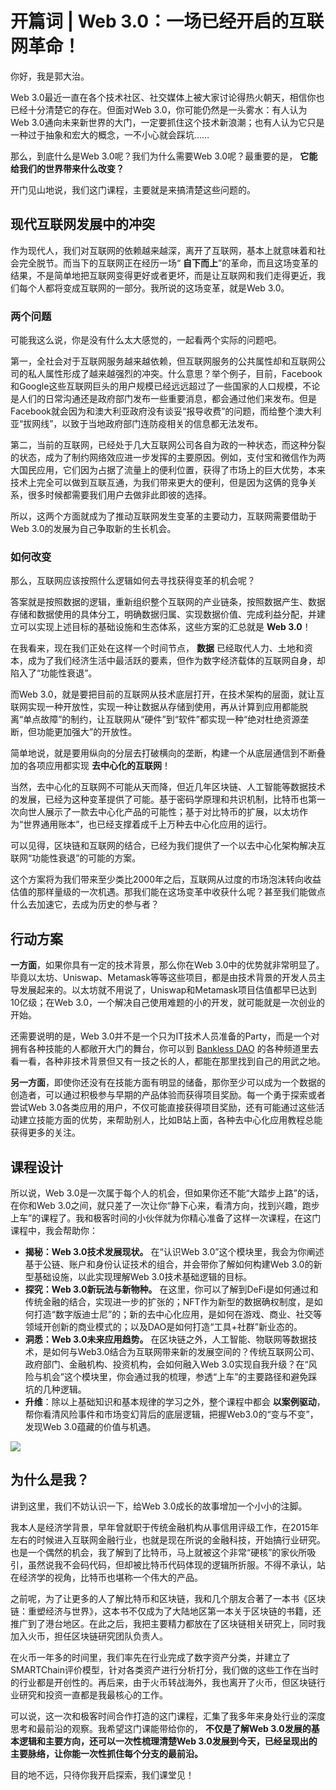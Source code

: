 # 开篇词 | Web 3.0：一场已经开启的互联网革命！
你好，我是郭大治。

Web 3.0最近一直在各个技术社区、社交媒体上被大家讨论得热火朝天，相信你也已经十分清楚它的存在。但面对Web 3.0，你可能仍然是一头雾水：有人认为Web 3.0通向未来新世界的大门，一定要抓住这个技术新浪潮；也有人认为它只是一种过于抽象和宏大的概念，一不小心就会踩坑……

那么，到底什么是Web 3.0呢？我们为什么需要Web 3.0呢？最重要的是， **它能给我们的世界带来什么改变？**

开门见山地说，我们这门课程，主要就是来搞清楚这些问题的。

## 现代互联网发展中的冲突

作为现代人，我们对互联网的依赖越来越深，离开了互联网，基本上就意味着和社会完全脱节。而当下的互联网正在经历一场“ **自下而上**”的革命，而且这场变革的结果，不是简单地把互联网变得更好或者更坏，而是让互联网和我们走得更近，我们每个人都将变成互联网的一部分。我所说的这场变革，就是Web 3.0。

### 两个问题

可能我这么说，你是没有什么太大感觉的，一起看两个实际的问题吧。

第一，全社会对于互联网服务越来越依赖，但互联网服务的公共属性却和互联网公司的私人属性形成了越来越强烈的冲突。什么意思？举个例子，目前，Facebook和Google这些互联网巨头的用户规模已经远远超过了一些国家的人口规模，不论是人们的日常沟通还是政府部门发布一些重要消息，都会通过他们来发布。但是Facebook就会因为和澳大利亚政府没有谈妥“报导收费”的问题，而给整个澳大利亚“拔网线”，以致于当地政府部门连防疫相关的信息都无法发布。

第二，当前的互联网，已经处于几大互联网公司各自为政的一种状态，而这种分裂的状态，成为了制约网络效应进一步发挥的主要原因。例如，支付宝和微信作为两大国民应用，它们因为占据了流量上的便利位置，获得了市场上的巨大优势，本来技术上完全可以做到互联互通，为我们带来更大的便利，但是因为这俩的竞争关系，很多时候都需要我们用户去做非此即彼的选择。

所以，这两个方面就成为了推动互联网发生变革的主要动力，互联网需要借助于Web 3.0的发展为自己争取新的生长机会。

### 如何改变

那么，互联网应该按照什么逻辑如何去寻找获得变革的机会呢？

答案就是按照数据的逻辑，重新组织整个互联网的产业链条，按照数据产生、数据存储和数据使用的具体分工，明确数据归属、实现数据价值、完成利益分配，并建立可以实现上述目标的基础设施和生态体系，这些方案的汇总就是 **Web 3.0**！

在我看来，现在我们正处在这样一个时间节点， **数据** 已经取代人力、土地和资本，成为了我们经济生活中最活跃的要素，但作为数字经济载体的互联网自身，却陷入了“功能性衰退”。

而Web 3.0，就是要把目前的互联网从技术底层打开，在技术架构的层面，就让互联网实现一种开放性，实现一种让数据从存储到使用，再从计算到应用都能脱离“单点故障”的制约，让互联网从“硬件”到“软件”都实现一种“绝对杜绝资源垄断，但功能更加强大”的开放性。

简单地说，就是要用纵向的分层去打破横向的垄断，构建一个从底层通信到不断叠加的各项应用都实现 **去中心化的互联网**！

当然，去中心化的互联网不可能从天而降，但近几年区块链、人工智能等数据技术的发展，已经为这种变革提供了可能。基于密码学原理和共识机制，比特币也第一次向世人展示了一款去中心化产品的可能性；基于对比特币的扩展，以太坊作为“世界通用账本”，也已经支撑着成千上万种去中心化应用的运行。

可以见得，区块链和互联网的结合，已经为我们提供了一个以去中心化架构解决互联网“功能性衰退”的可能的方案。

这个方案将为我们带来至少类比2000年之后，互联网从过度的市场泡沫转向收益估值的那样量级的一次机遇。那我们能在这场变革中收获什么呢？甚至我们能做点什么去加速它，去成为历史的参与者？

## 行动方案

**一方面**，如果你具有一定的技术背景，那么你在Web 3.0中的优势就非常明显了。毕竟以太坊、Uniswap、Metamask等等这些项目，都是由技术背景的开发人员主导发展起来的。以太坊就不用说了，Uniswap和Metamask项目估值都早已达到10亿级；在Web 3.0，一个解决自己使用难题的小的开发，就可能就是一次创业的开始。

还需要说明的是，Web 3.0并不是一个只为IT技术人员准备的Party，而是一个对拥有各种技能的人都敞开大门的舞台，你可以到 [Bankless DAO](https://www.bankless.community/) 的各种频道里去看一看，各种非技术背景但又有一技之长的人，都能在那里找到自己的用武之地。

**另一方面**，即使你还没有在技能方面有明显的储备，那你至少可以成为一个数据的创造者，可以通过积极参与早期的产品体验而获得项目奖励。每一个勇于探索或者尝试Web 3.0各类应用的用户，不仅可能直接获得项目奖励，还有可能通过这些活动建立技能方面的优势，来帮助别人，比如B站上面，各种去中心化应用教程总能获得更多的关注。

## 课程设计

所以说，Web 3.0是一次属于每个人的机会，但如果你还不能“大踏步上路”的话，在你和Web 3.0之间，就只差了一次让你“静下心来，看清方向，找到兴趣，跑步上车”的课程了。我和极客时间的小伙伴就为你精心准备了这样一次课程，在这门课程中，我会帮助你：

- **揭秘：Web 3.0技术发展现状。** 在“认识Web 3.0”这个模块里，我会为你阐述基于公链、账户和身份认证技术的组合，并会带你了解如何构建Web 3.0的新型基础设施，以此实现理解Web 3.0技术基础逻辑的目标。
- **探究：Web 3.0新玩法与新物种。** 在这里，你可以了解到DeFi是如何通过和传统金融的结合，实现进一步的扩张的；NFT作为新型的数据确权制度，是如何打造“数字版迪士尼”的；新的去中心化应用，是如何在游戏、商业、社交等领域开创新的商业模式的；以及DAO是如何打造“工具+社群”新业态的。
- **洞悉：Web 3.0未来应用趋势。** 在区块链之外，人工智能、物联网等数据技术，是如何与Web3.0结合为互联网带来新的发展空间的？传统互联网公司、政府部门、金融机构、投资机构，会如何融入Web 3.0实现自我升级？在“风险与机会”这个模块里，你会通过我的梳理，参透“上车”的主要路径和避免踩坑的几种逻辑。
- **升维**：除以上基础知识和基本规律的学习之外，整个课程中都会 **以案例驱动**，帮你看清风险事件和市场变幻背后的底层逻辑，把握Web3.0的“变与不变”，发现Web 3.0蕴藏的价值与机遇。

![](images/549701/5c62e331313758c3248dde2d7455dba9【海量资源：666java.com】.jpg)

## 为什么是我？

讲到这里，我们不妨认识一下，给Web 3.0成长的故事增加一个小小的注脚。

我本人是经济学背景，早年曾就职于传统金融机构从事信用评级工作，在2015年左右的时候进入互联网金融行业，也就是现在所说的金融科技，开始搞行业研究。也是一个偶然的机会，我了解到了比特币，马上就被这个非常“硬核”的家伙所吸引，虽然说我不会码代码，但却被比特币代码体现的逻辑所折服。不得不承认，站在经济学的视角，比特币也堪称一个伟大的产品。

之前呢，为了让更多的人了解比特币和区块链，我和几个朋友合著了一本书《区块链：重塑经济与世界》，这本书不仅成为了大陆地区第一本关于区块链的书籍，还推广到了港台地区。在此之后，我把主要精力都放在了区块链相关研究上，同时我加入火币，担任区块链研究团队负责人。

在火币一年多的时间里，我们率先在行业完成了数字资产分类，并建立了SMARTChain评价模型，针对各类资产进行分析打分，我们做的这些工作在当时的行业都是开创性的。再后来，由于火币转战海外，我也离开了火币，但区块链行业研究和投资一直都是我最核心的工作。

可以说，这一次和极客时间合作打造的这门课程，汇集了我多年来身处行业的深度思考和最前沿的观察。我希望这门课能带给你的， **不仅是了解Web 3.0发展的基本逻辑和主要方向，还可以一次性梳理清楚Web 3.0发展到今天，已经呈现出的主要脉络，让你能一次性抓住每个分支的最前沿。**

目的地不远，只待你我开启探索，我们课堂见！